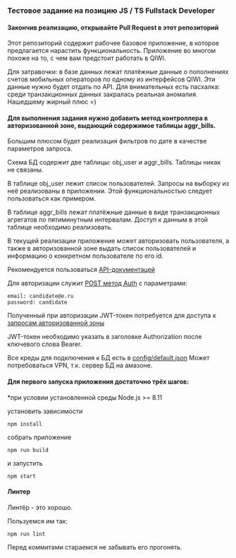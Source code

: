 ### Тестовое задание на позицию JS / TS Fullstack Developer

#### Закончив реализацию, открывайте Pull Request в этот репозиторий

Этот репозиторий содержит рабочее базовое приложение, в которое предлагается нарастить функциональность.
Приложение во многом похоже на то, с чем вам предстоит работать в QIWI.

Для затравочки: в базе данных лежат платёжные данные о пополнениях счетов мобильных операторов по одному из интерфейсов QIWI.
Эти данные нужно будет отдать по API. Для внимательных есть пасхалка: среди транзакционных данных закралась реальная аномалия. Нашедшему жирный плюс =)

#### Для выполнения задания нужно добавить метод контроллера в авторизованной зоне, выдающий содержимое таблицы aggr_bills.
Большим плюсом будет реализация фильтров по дате в качестве параметров запроса.

Схема БД содержит две таблицы: obj_user и aggr_bills. Таблицы никак не связаны.

В таблице obj_user лежит список пользователей. Запросы на выборку из неё реализованы в приложении. Этой функциональностью следует пользоваться как примером.
 
В таблице aggr_bills лежат платёжные данные в виде транзакционных агрегатов по пятиминутным интервалам. Доступ к данным в этой таблице необходимо реализовать. 

В текущей реализации приложение может авторизовать пользователя, 
а также в авторизованной зоне выдать список пользователей и информацию о конкретном пользователе по его id.

Рекомендуется пользоваться [API-документацей](https://qiwi.github.io/test_task_node_server/)

Для авторизации служит [POST метод Auth](https://qiwi.github.io/test_task_node_server/#api-Auth) с параметрами:
```
email: candidate@e.ru
password: candidate
```

Полученный при авторизации JWT-токен потребуется для доступа к [запросам авторизованной зоны](https://qiwi.github.io/test_task_node_server/#api-User)

JWT-токен необходимо указать в заголовке Authorization после ключевого слова Bearer.

Все креды для подключения к БД есть в [config/default.json](https://github.com/qiwi/test_task_node_server/blob/master/config/default.json)
Может потребоваться VPN, т.к. сервер БД на амазоне.

#### Для первого запуска приложения достаточно трёх шагов:
*при условии установленной среды Node.js >= 8.11

установить зависимости

```
npm install
```
собрать приложение
```
npm run build
``` 
и запустить
```
npm start
```

#### Линтер
Линтёр - это хорошо. 

Пользуемся им так:
```
npm run lint
```
Перед коммитами стараемся не забывать его прогонять.
